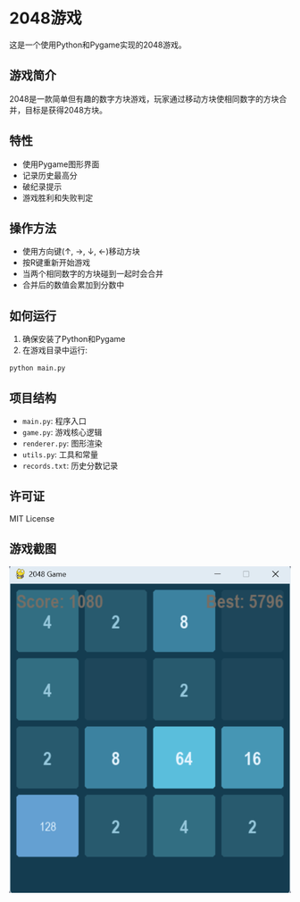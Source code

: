 # 2048游戏

这是一个使用Python和Pygame实现的2048游戏。

## 游戏简介

2048是一款简单但有趣的数字方块游戏，玩家通过移动方块使相同数字的方块合并，目标是获得2048方块。

## 特性

- 使用Pygame图形界面
- 记录历史最高分
- 破纪录提示
- 游戏胜利和失败判定

## 操作方法

- 使用方向键(↑, →, ↓, ←)移动方块
- 按R键重新开始游戏
- 当两个相同数字的方块碰到一起时会合并
- 合并后的数值会累加到分数中

## 如何运行

1. 确保安装了Python和Pygame
2. 在游戏目录中运行:
```
python main.py
```

## 项目结构

- `main.py`: 程序入口
- `game.py`: 游戏核心逻辑
- `renderer.py`: 图形渲染
- `utils.py`: 工具和常量
- `records.txt`: 历史分数记录

## 许可证
MIT License

## 游戏截图

![2048游戏截图](screenshots/demo.jpg)
